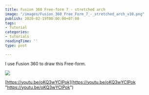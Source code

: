 ```yaml
---
title: Fusion 360 Free-form 7 - stretched arch
image: "/images/Fusion_360_Free_Form_7_-_stretched_arch_v10.png"
publish: 2020-02-19T00:00:00+07:00
tags:
- Tutorial
categories:
- tutorials
readingTime: ''
type: post

---
```

I use Fusion 360 to draw this Free-form.

![](/images/Fusion_360_Free_Form_7_-_stretched_arch_v10.png)

[https://youtu.be/oKQ3wYCIPok](https://youtu.be/oKQ3wYCIPok "https://youtu.be/oKQ3wYCIPok")